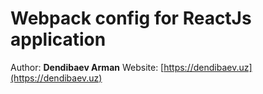 # Webpack config for ReactJs application

Author: **Dendibaev Arman**
Website: [https://dendibaev.uz](https://dendibaev.uz)
